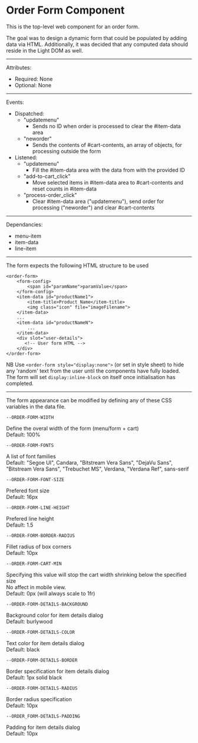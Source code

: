 # Order Form Component
This is the top-level web component for an order form.

The goal was to design a dynamic form that could be populated by adding data via HTML.
Additionally, it was decided that any computed data should reside in the Light DOM as well.

---

Attributes:
- Required: None
- Optional: None

---

Events:
- Dispatched:
    - "updatemenu"
        - Sends no ID when order is processed to clear the #item-data area
    - "neworder"
        - Sends the contents of #cart-contents, an array of objects, for processing outside the form
- Listened: 
    - "updatemenu"
        - Fill the #item-data area with the data from <item-data> with the provided ID
    - "add-to-cart_click"
        - Move selected items in #item-data area to #cart-contents and reset counts in #item-data
    - "process-order_click"
        - Clear #item-data area ("updatemenu"), send order for processing ("neworder") and clear #cart-contents

---

Dependancies: 
- menu-item
- item-data
- line-item

---


The form expects the following HTML structure to be used

    <order-form>
        <form-config>
            <span id="paramName">paramValue</span>
        </form-config>
        <item-data id="productName1">
            <item-title>Product Name</item-title>
            <img class="icon" file="imageFilename">
        </item-data>
        ...
        <item-data id="productNameN">
            ...
        </item-data>
        <div slot="user-details">
           <!-- User form HTML -->
        </div>
    </order-form>

NB Use `<order-form style="display:none">` (or set in style sheet) to hide any 'random' text from the user until the components have fully loaded.  
The form will set `display:inline-block` on itself once initialisation has completed.

---

The form appearance can be modified by defining any of these CSS variables in the data file.

    --ORDER-FORM-WIDTH
Define the overal width of the form (menu/form + cart)  
Default: 100%  
  
    --ORDER-FORM-FONTS
A list of font families  
Default: "Segoe UI", Candara, "Bitstream Vera Sans", "DejaVu Sans", "Bitstream Vera Sans", "Trebuchet MS", Verdana, "Verdana Ref", sans-serif

    --ORDER-FORM-FONT-SIZE
Prefered font size  
Default: 16px

    --ORDER-FORM-LINE-HEIGHT
Prefered line height  
Default: 1.5

    --ORDER-FORM-BORDER-RADIUS
Fillet radius of box corners  
Default: 10px

    --ORDER-FORM-CART-MIN
Specifying this value will stop the cart width shrinking below the specified size  
No affect in mobile view.  
Default: 0px (will always scale to 1fr)


    --ORDER-FORM-DETAILS-BACKGROUND
Background color for item details dialog  
Default: burlywood

    --ORDER-FORM-DETAILS-COLOR
Text color for item details dialog  
Default: black

    --ORDER-FORM-DETAILS-BORDER
Border specification for item details dialog  
Default: 1px solid black

    --ORDER-FORM-DETAILS-RADIUS
Border radius specification  
Default: 10px

    --ORDER_FORM-DETAILS-PADDING
Padding for item details dialog  
Default: 10px

